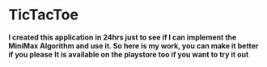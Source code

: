# TicTacToe
**I created this application in 24hrs just to see if I can implement the MiniMax Algorithm and use it. So here is my work, you can make it 
better if you please**
**It is available on the playstore too if you want to try it out**
